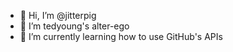- 👋 Hi, I’m @jitterpig
- 👀 I’m tedyoung's alter-ego
- 🌱 I’m currently learning how to use GitHub's APIs
